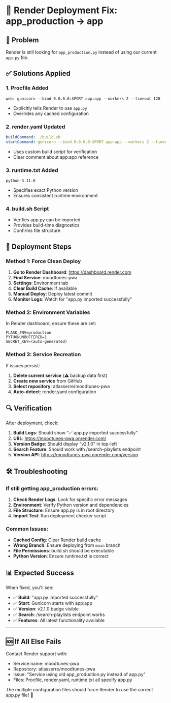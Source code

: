 # 🔧 Render Deployment Fix: app_production → app

## 🚨 Problem
Render is still looking for `app_production.py` instead of using our current `app.py` file.

## ✅ Solutions Applied

### 1. **Procfile Added**
```
web: gunicorn --bind 0.0.0.0:$PORT app:app --workers 2 --timeout 120
```
- Explicitly tells Render to use `app.py`
- Overrides any cached configuration

### 2. **render.yaml Updated**
```yaml
buildCommand: ./build.sh
startCommand: gunicorn --bind 0.0.0.0:$PORT app:app --workers 2 --timeout 120
```
- Uses custom build script for verification
- Clear comment about app:app reference

### 3. **runtime.txt Added**
```
python-3.11.0
```
- Specifies exact Python version
- Ensures consistent runtime environment

### 4. **build.sh Script**
- Verifies app.py can be imported
- Provides build-time diagnostics
- Confirms file structure

## 🚀 Deployment Steps

### Method 1: Force Clean Deploy
1. **Go to Render Dashboard**: https://dashboard.render.com
2. **Find Service**: moodtunes-pwa
3. **Settings**: Environment tab
4. **Clear Build Cache**: If available
5. **Manual Deploy**: Deploy latest commit
6. **Monitor Logs**: Watch for "app.py imported successfully"

### Method 2: Environment Variables
In Render dashboard, ensure these are set:
```
FLASK_ENV=production
PYTHONUNBUFFERED=1
SECRET_KEY=(auto-generated)
```

### Method 3: Service Recreation
If issues persist:
1. **Delete current service** (⚠️ backup data first)
2. **Create new service** from GitHub
3. **Select repository**: atlasserre/moodtunes-pwa
4. **Auto-detect**: render.yaml configuration

## 🔍 Verification

After deployment, check:
1. **Build Logs**: Should show "✅ app.py imported successfully"
2. **URL**: https://moodtunes-pwa.onrender.com/ 
3. **Version Badge**: Should display "v2.1.0" in top-left
4. **Search Feature**: Should work with /search-playlists endpoint
5. **Version API**: https://moodtunes-pwa.onrender.com/version

## 🛠️ Troubleshooting

### If still getting app_production errors:
1. **Check Render Logs**: Look for specific error messages
2. **Environment**: Verify Python version and dependencies
3. **File Structure**: Ensure app.py is in root directory
4. **Import Test**: Run deployment checker script

### Common Issues:
- **Cached Config**: Clear Render build cache
- **Wrong Branch**: Ensure deploying from `main` branch
- **File Permissions**: build.sh should be executable
- **Python Version**: Ensure runtime.txt is correct

## 📊 Expected Success

When fixed, you'll see:
- ✅ **Build**: "app.py imported successfully"
- ✅ **Start**: Gunicorn starts with app:app
- ✅ **Version**: v2.1.0 badge visible
- ✅ **Search**: /search-playlists endpoint works
- ✅ **Features**: All latest functionality available

---

## 🆘 If All Else Fails

Contact Render support with:
- Service name: moodtunes-pwa
- Repository: atlasserre/moodtunes-pwa
- Issue: "Service using old app_production.py instead of app.py"
- Files: Procfile, render.yaml, runtime.txt all specify app.py

The multiple configuration files should force Render to use the correct app.py file! 🎯